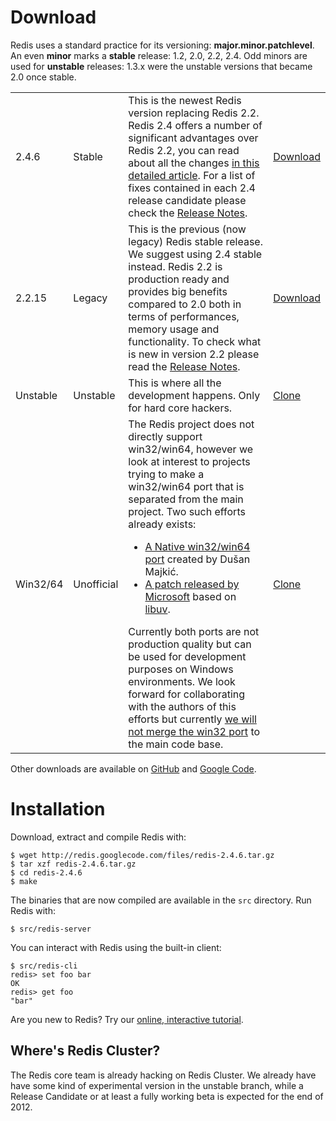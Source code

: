 Download
===

Redis uses a standard practice for its versioning:
**major.minor.patchlevel**.
An even **minor** marks a **stable**
release: 1.2, 2.0, 2.2, 2.4. Odd minors are used for **unstable**
releases: 1.3.x were the unstable versions that became 2.0 once stable.

<table class="versions">
  <tr class="current">
    <td>2.4.6</td>
    <td>Stable</td>
    <td>This is the newest Redis version replacing Redis 2.2.
    Redis 2.4 offers a number of significant advantages over Redis 2.2, you can
    read about all the changes <a href="http://antirez.com/post/everything-about-redis-24">in this detailed article</a>. For a list of fixes contained in each 2.4 release candidate please check the <a href="https://github.com/antirez/redis/raw/2.4/00-RELEASENOTES">Release Notes</a>.
    <br>
    <td>
      <a href="http://redis.googlecode.com/files/redis-2.4.6.tar.gz">Download</a>
    </td>
  </tr>

  <tr>
    <td>2.2.15</td>
    <td>Legacy</td>
    <td>This is the previous (now legacy) Redis stable release.
    We suggest using 2.4 stable instead.
    Redis 2.2 is production ready and provides big benefits compared to
    2.0 both in terms of performances, memory usage and functionality.
    To check what is new in version 2.2 please read the
    <a href="https://github.com/antirez/redis/raw/2.2/00-RELEASENOTES">Release Notes</a>.
    <br>
    <td>
      <a href="http://redis.googlecode.com/files/redis-2.2.15.tar.gz">Download</a>
    </td>
  </tr>

  <tr>
    <td>Unstable</td>
    <td>Unstable</td>
    <td>This is where all the development happens. Only for hard core hackers.
    <td>
      <a href="https://github.com/antirez/redis/tree/unstable">Clone</a>
    </td>
  </tr>

  <tr>
    <td>Win32/64</td>
    <td>Unofficial</td>
    <td>The Redis project does not directly support win32/win64, however we look at interest to projects trying to make a win32/win64 port that is separated from the main project. Two such efforts already exists:
    <ul>
        <li><a href="https://github.com/dmajkic/redis/">A Native win32/win64 port</a> created by Dušan Majkić.</li>
        <li><a href="https://gist.github.com/1439660">A patch released by Microsoft</a> based on <a href="https://github.com/joyent/libuv">libuv</a>.
    </ul>
    Currently both ports are not production quality but can be used for development purposes on Windows environments. We look forward for collaborating with the authors of this efforts but currently <a href="http://antirez.com/post/redis-win32-msft-patch.html">we will not merge the win32 port</a> to the main code base.
    <td>
      <a href="https://github.com/antirez/redis/tree/unstable">Clone</a>
    </td>
  </tr>

</table>

Other downloads are available on [GitHub](https://github.com/antirez/redis/downloads)
and [Google Code](http://code.google.com/p/redis/downloads/list?can=1).

Installation
===

Download, extract and compile Redis with:

    $ wget http://redis.googlecode.com/files/redis-2.4.6.tar.gz
    $ tar xzf redis-2.4.6.tar.gz
    $ cd redis-2.4.6
    $ make

The binaries that are now compiled are available in the `src` directory. Run Redis with:

    $ src/redis-server

You can interact with Redis using the built-in client:

    $ src/redis-cli
    redis> set foo bar
    OK
    redis> get foo
    "bar"

Are you new to Redis? Try our [online, interactive tutorial](http://try.redis-db.com).

Where's Redis Cluster?
---

The Redis core team is already hacking on Redis Cluster. We already have
have some kind of experimental version in the unstable branch,
while a Release Candidate or at least a fully working beta is expected
for the end of 2012.
